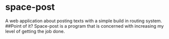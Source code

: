 # space-post
A web application about posting texts with a simple build in routing system.
##Point of it?
Space-post is a program that is concerned with increasing my level of getting the job done.
